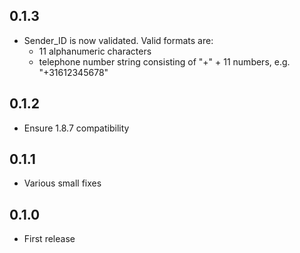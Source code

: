 0.1.3
-----------
- Sender_ID is now validated. Valid formats are:
  - 11 alphanumeric characters
  - telephone number string consisting of "+" + 11 numbers, e.g. "+31612345678"

0.1.2
-----------
- Ensure 1.8.7 compatibility


0.1.1
-----------
- Various small fixes


0.1.0
-----------
- First release
